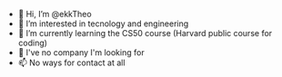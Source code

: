 - 👋 Hi, I’m @ekkTheo
- 👀 I’m interested in tecnology and engineering
- 🌱 I’m currently learning the CS50 course (Harvard public course for coding)
- 💞️ I've no company I'm looking for
- 📫 No ways for contact at all

<!---
ekkCarlos/ekkCarlos is a ✨ special ✨ repository because its `README.md` (this file) appears on your GitHub profile.
You can click the Preview link to take a look at your changes.
--->
